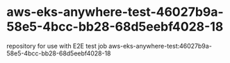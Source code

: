 # aws-eks-anywhere-test-46027b9a-58e5-4bcc-bb28-68d5eebf4028-18
repository for use with E2E test job aws-eks-anywhere-test:46027b9a-58e5-4bcc-bb28-68d5eebf4028-18
